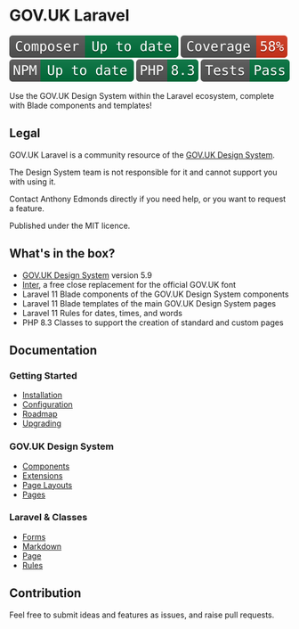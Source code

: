 # GOV.UK Laravel

![Composer status](.github/composer.svg)
![Coverage status](.github/coverage.svg)
![NPM status](.github/npm.svg)
![PHP version](.github/php.svg)
![Tests status](.github/tests.svg)

Use the GOV.UK Design System within the Laravel ecosystem, complete with Blade components and templates!

## Legal
GOV.UK Laravel is a community resource of the [GOV.UK Design System](https://design-system.service.gov.uk).

The Design System team is not responsible for it and cannot support you with using it.

Contact Anthony Edmonds directly if you need help, or you want to request a feature.

Published under the MIT licence.

## What's in the box?

* [GOV.UK Design System](https://design-system.service.gov.uk) version 5.9
* [Inter](https://fonts.google.com/specimen/Inter), a free close replacement for the official GOV.UK font
* Laravel 11 Blade components of the GOV.UK Design System components
* Laravel 11 Blade templates of the main GOV.UK Design System pages
* Laravel 11 Rules for dates, times, and words
* PHP 8.3 Classes to support the creation of standard and custom pages

## Documentation

### Getting Started
* [Installation](docs/install.md)
* [Configuration](docs/configuration.md)
* [Roadmap](docs/roadmap.md)
* [Upgrading](docs/upgrade.md)

### GOV.UK Design System
* [Components](docs/components.md)
* [Extensions](docs/extensions.md)
* [Page Layouts](docs/layout.md)
* [Pages](docs/pages.md)

### Laravel & Classes
* [Forms](docs/forms.md)
* [Markdown](docs/markdown.md)
* [Page](docs/classes/page.md)
* [Rules](docs/rules.md)

## Contribution

Feel free to submit ideas and features as issues, and raise pull requests.
